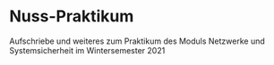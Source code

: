 # Nuss-Praktikum
Aufschriebe und weiteres zum Praktikum des Moduls Netzwerke und Systemsicherheit im Wintersemester 2021

